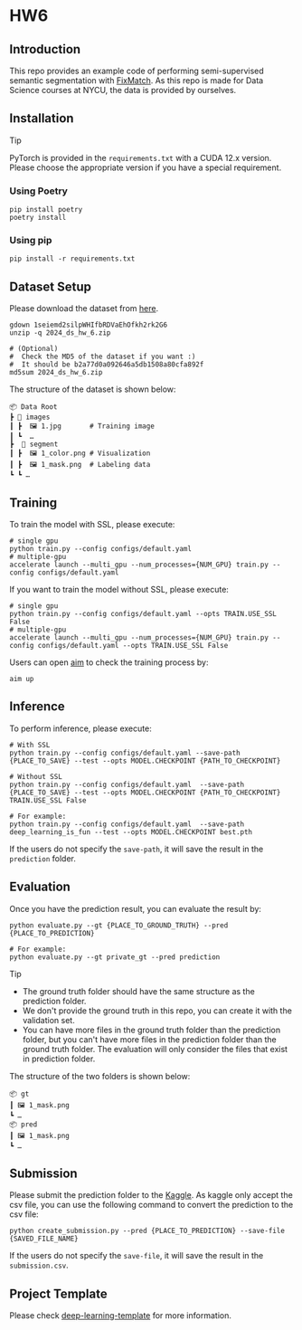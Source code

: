 # HW6

## Introduction

This repo provides an example code of performing semi-supervised semantic segmentation with [FixMatch](https://github.com/kekmodel/FixMatch-pytorch). As this repo is made for Data Science courses at NYCU, the data is provided by ourselves.

## Installation

>[!Tip]
> PyTorch is provided in the `requirements.txt` with a CUDA 12.x version. Please choose the appropriate version if you have a special requirement.

### Using Poetry

```shell
pip install poetry
poetry install
```

### Using pip

```shell
pip install -r requirements.txt
```

## Dataset Setup

Please download the dataset from [here](https://drive.google.com/file/d/1seiemd2silpWHIfbRDVaEhOfkh2rk2G6/view?usp=drive_link).

```shell
gdown 1seiemd2silpWHIfbRDVaEhOfkh2rk2G6
unzip -q 2024_ds_hw_6.zip

# (Optional) 
#  Check the MD5 of the dataset if you want :)
#  It should be b2a77d0a092646a5db1508a80cfa892f 
md5sum 2024_ds_hw_6.zip
```

The structure of the dataset is shown below:

```plaintext
📦 Data Root
┣ 📂 images
┃ ┣  🖼️ 1.jpg       # Training image
┃ ┗  …
┣  📂 segment
┃ ┣  🖼️ 1_color.png # Visualization
┃ ┣  🖼️ 1_mask.png  # Labeling data
┗ ┗ …
```

## Training

To train the model with SSL, please execute:

```shell
# single gpu
python train.py --config configs/default.yaml
# multiple-gpu
accelerate launch --multi_gpu --num_processes={NUM_GPU} train.py --config configs/default.yaml
```

If you want to train the model without SSL, please execute:

```shell
# single gpu
python train.py --config configs/default.yaml --opts TRAIN.USE_SSL False
# multiple-gpu
accelerate launch --multi_gpu --num_processes={NUM_GPU} train.py --config configs/default.yaml --opts TRAIN.USE_SSL False
```

Users can open [aim](https://github.com/aimhubio/aim) to check the training process by:

```shell
aim up
```

## Inference

To perform inference, please execute:

```shell
# With SSL
python train.py --config configs/default.yaml --save-path {PLACE_TO_SAVE} --test --opts MODEL.CHECKPOINT {PATH_TO_CHECKPOINT}

# Without SSL
python train.py --config configs/default.yaml  --save-path {PLACE_TO_SAVE} --test --opts MODEL.CHECKPOINT {PATH_TO_CHECKPOINT} TRAIN.USE_SSL False

# For example:
python train.py --config configs/default.yaml  --save-path deep_learning_is_fun --test --opts MODEL.CHECKPOINT best.pth
```

If the users do not specify the `save-path`, it will save the result in the `prediction` folder.

## Evaluation

Once you have the prediction result, you can evaluate the result by:

```shell
python evaluate.py --gt {PLACE_TO_GROUND_TRUTH} --pred {PLACE_TO_PREDICTION} 

# For example:
python evaluate.py --gt private_gt --pred prediction
```

>[!Tip]
>
> * The ground truth folder should have the same structure as the prediction folder.
> * We don't provide the ground truth in this repo, you can create it with the validation set.
> * You can have more files in the ground truth folder than the prediction folder, but you can't have more files in the prediction folder than the ground truth folder. The evaluation will only consider the files that exist in prediction folder.

The structure of the two folders is shown below:

```plaintext
📦 gt
┃ 🖼️ 1_mask.png
┗ …
📦 pred
┃ 🖼️ 1_mask.png
┗ …
```

## Submission

Please submit the prediction folder to the [Kaggle](https://www.kaggle.com/c/2024-ds-hw-6/submit). As kaggle only accept the csv file, you can use the following command to convert the prediction to the csv file:

```shell
python create_submission.py --pred {PLACE_TO_PREDICTION} --save-file {SAVED_FILE_NAME}
```

If the users do not specify the `save-file`, it will save the result in the `submission.csv`.

## Project Template

Please check [deep-learning-template](https://github.com/Justin900429/deep-learning-template) for more information.
